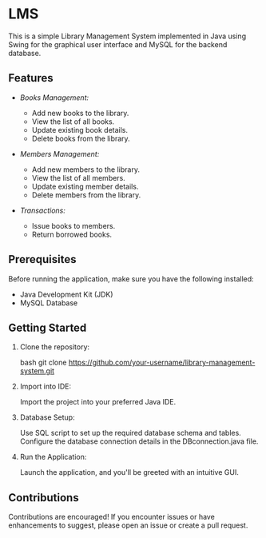 # LMS

This is a simple Library Management System implemented in Java using Swing for the graphical user interface and MySQL for the backend database.

## Features

- *Books Management:*
  - Add new books to the library.
  - View the list of all books.
  - Update existing book details.
  - Delete books from the library.

- *Members Management:*
  - Add new members to the library.
  - View the list of all members.
  - Update existing member details.
  - Delete members from the library.

- *Transactions:*
  - Issue books to members.
  - Return borrowed books.

## Prerequisites

Before running the application, make sure you have the following installed:

- Java Development Kit (JDK)
- MySQL Database

## Getting Started

1. Clone the repository:

   bash
   git clone https://github.com/your-username/library-management-system.git
   
2. Import into IDE:
   
    Import the project into your preferred Java IDE.

3. Database Setup:
  
    Use SQL script to set up the required database schema and tables.
    Configure the database connection details in the DBconnection.java file.
  
4. Run the Application:

    Launch the application, and you'll be greeted with an intuitive GUI.

## Contributions

Contributions are encouraged! If you encounter issues or have enhancements to suggest, please open an issue or create a pull request.
